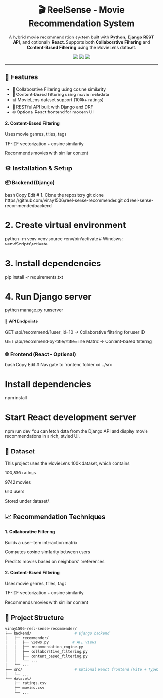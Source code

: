 <h1 align="center">🎬 ReelSense - Movie Recommendation System</h1>

<p align="center">
  A hybrid movie recommendation system built with <strong>Python</strong>, <strong>Django REST API</strong>, and optionally <strong>React</strong>.  
  Supports both <strong>Collaborative Filtering</strong> and <strong>Content-Based Filtering</strong> using the MovieLens dataset.
</p>

<p align="center">
  <a href="https://www.djangoproject.com/"><img src="https://img.shields.io/badge/Backend-Django-green?style=flat-square"></a>
  <a href="https://reactjs.org/"><img src="https://img.shields.io/badge/Frontend-React-blue?style=flat-square"></a>
  <a href="https://www.python.org/"><img src="https://img.shields.io/badge/Machine%20Learning-Python-yellow?style=flat-square"></a>
</p>

---

<h2>🚀 Features</h2>

<ul>
  <li>🎯 Collaborative Filtering using cosine similarity</li>
  <li>🧠 Content-Based Filtering using movie metadata</li>
  <li>📊 MovieLens dataset support (100k+ ratings)</li>
  <li>🔗 RESTful API built with Django and DRF</li>
  <li>🌐 Optional React frontend for modern UI</li>
</ul>


<h4>2. Content-Based Filtering</h4>
Uses movie genres, titles, tags

TF-IDF vectorization + cosine similarity

Recommends movies with similar content


<h2>⚙️ Installation & Setup</h2> <h3>📦 Backend (Django)</h3>
bash
Copy
Edit
# 1. Clone the repository
git clone https://github.com/vinay1506/reel-sense-recommender.git
cd reel-sense-recommender/backend

# 2. Create virtual environment
python -m venv venv
source venv/bin/activate  # Windows: venv\Scripts\activate

# 3. Install dependencies
pip install -r requirements.txt

# 4. Run Django server
python manage.py runserver
<h4>🔗 API Endpoints</h4>
GET /api/recommend/?user_id=10 → Collaborative filtering for user ID

GET /api/recommend-by-title/?title=The Matrix → Content-based filtering

<h3>🌐 Frontend (React - Optional)</h3>
bash
Copy
Edit
# Navigate to frontend folder
cd ../src

# Install dependencies
npm install

# Start React development server
npm run dev
You can fetch data from the Django API and display movie recommendations in a rich, styled UI.

<h2>🧠 Dataset</h2>
This project uses the MovieLens 100k dataset, which contains:

100,836 ratings

9742 movies

610 users

Stored under dataset/.

<h2>📈 Recommendation Techniques</h2> <h4>1. Collaborative Filtering</h4>
Builds a user-item interaction matrix

Computes cosine similarity between users

Predicts movies based on neighbors’ preferences

<h4>2. Content-Based Filtering</h4>
Uses movie genres, titles, tags

TF-IDF vectorization + cosine similarity

Recommends movies with similar content

<h2>📂 Project Structure</h2>

```bash
vinay1506-reel-sense-recommender/
├── backend/                    # Django backend
│   ├── recommender/
│   │   ├── views.py           # API views
│   │   ├── recommendation_engine.py
│   │   ├── collaborative_filtering.py
│   │   ├── content_based_filtering.py
│   │   └── ...
│   └── ...
├── src/                        # Optional React frontend (Vite + TypeScript)
│   └── ...
└── dataset/
    ├── ratings.csv
    ├── movies.csv
    └── ...
